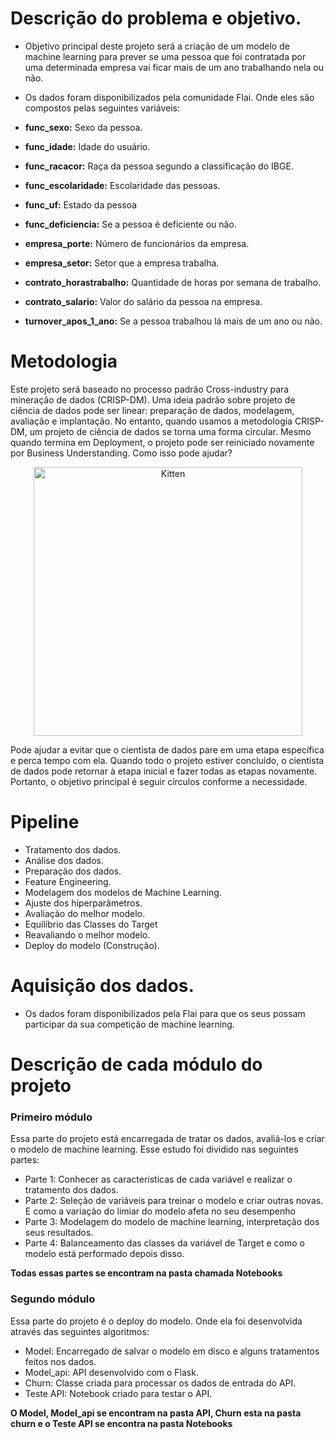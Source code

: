 # Descrição do problema e objetivo.
 
* Objetivo principal deste projeto será a criação de um modelo de machine learning para prever se uma pessoa que foi contratada por uma determinada empresa vai ficar mais de um ano trabalhando nela ou não.
 
* Os dados foram disponibilizados pela comunidade Flai. Onde eles são compostos pelas seguintes variáveis:
 
 * **func_sexo:** Sexo da pessoa.
 * **func_idade:** Idade do usuário.
 * **func_racacor:** Raça da pessoa segundo a classificação do IBGE.
 * **func_escolaridade:** Escolaridade das pessoas.
 * **func_uf:** Estado da pessoa
 * **func_deficiencia:** Se a pessoa é deficiente ou não.
 * **empresa_porte:** Número de funcionários da empresa.
 * **empresa_setor:** Setor que a empresa trabalha.
 * **contrato_horastrabalho:** Quantidade de horas por semana de trabalho.
 * **contrato_salario:** Valor do salário da pessoa na empresa.
 * **turnover_apos_1_ano:** Se a pessoa trabalhou lá mais de um ano ou não.
 
# Metodologia
 
Este projeto será baseado no processo padrão Cross-industry para mineração de dados (CRISP-DM). Uma ideia padrão sobre projeto de ciência de dados pode ser linear: preparação de dados, modelagem, avaliação e implantação. No entanto, quando usamos a metodologia CRISP-DM, um projeto de ciência de dados se torna uma forma circular. Mesmo quando termina em Deployment, o projeto pode ser reiniciado novamente por Business Understanding. Como isso pode ajudar?
 
 
<p align="center">
    <img src="https://upload.wikimedia.org/wikipedia/commons/b/b9/CRISP-DM_Process_Diagram.png" alt="Kitten" title="A cute kitten" width="430" height="430" />
</p>
 
Pode ajudar a evitar que o cientista de dados pare em uma etapa específica e perca tempo com ela. Quando todo o projeto estiver concluído, o cientista de dados pode retornar à etapa inicial e fazer todas as etapas novamente. Portanto, o objetivo principal é seguir círculos conforme a necessidade. 
 
# Pipeline
 
* Tratamento dos dados.
* Análise dos dados.
* Preparação dos dados.
* Feature Engineering.
* Modelagem dos modelos de Machine Learning.
* Ajuste dos hiperparâmetros.
* Avaliação do melhor modelo. 
* Equilíbrio das Classes do Target
* Reavaliando o melhor modelo.
* Deploy do modelo (Construção).
 
# Aquisição dos dados.
 
* Os dados foram disponibilizados pela Flai para que os seus possam participar da sua competição de machine learning.
 
# Descrição de cada módulo do projeto

### Primeiro módulo
Essa parte do projeto está encarregada de tratar os dados, avaliá-los e criar o modelo de machine learning. Esse estudo foi dividido nas seguintes partes:
* Parte 1: Conhecer as características de cada variável e realizar o tratamento dos dados.
* Parte 2: Seleção de variáveis para treinar o modelo e criar outras novas. E como a variação do limiar do modelo afeta no seu desempenho
* Parte 3: Modelagem do modelo de machine learning, interpretação dos seus resultados.
* Parte 4: Balanceamento das classes da variável de Target e como o modelo está performado depois disso.
 
**Todas essas partes se encontram na pasta chamada Notebooks**

### Segundo módulo
 Essa parte do projeto é o deploy do modelo. Onde ela foi desenvolvida através das seguintes algoritmos:
 
 * Model: Encarregado de salvar o modelo em disco e alguns tratamentos feitos nos dados.
 * Model_api: API desenvolvido com o Flask. 
 * Churn: Classe criada para processar os dados de entrada do API. 
 * Teste API: Notebook criado para testar o API. 

**O Model, Model_api se encontram na pasta API, Churn esta na pasta churn e o Teste API se encontra na pasta Notebooks** 


 

 
 
 

